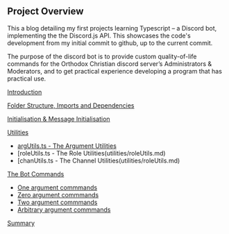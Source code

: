 ## Project Overview

This a blog detailing my first projects learning Typescript – a Discord bot, implementing the the Discord.js API. This showcases the code's development from my initial commit to github, up to the current commit. 

The purpose of the discord bot is to provide custom quality-of-life commands for the Orthodox Christian discord server’s Administrators & Moderators, and to get practical experience developing a program that has practical use.

[Introduction](introduction.md)

[Folder Structure, Imports and Dependencies](importsSection.md)

[Initialisation & Message Initialisation](initialisationAndOnMessage.md)

[Utilities](utilities.md)
- [argUtils.ts - The Argument Utilities](utilities/argUtils.md)
- [roleUtils.ts - The Role Utilities(utilities/roleUtils.md)
- [chanUtils.ts - The Channel Utilities(utilities/roleUtils.md)

[The Bot Commands](botCommands.md)
- [One argument commmands](commandDev/oneArg.md)
- [Zero argument commmands](commandDev/zeroArgs.md)
- [Two argument commmands](commandDev/twoArgs.md)
- [Arbitrary argument commmands](commandDev/arbitraryArgs.md)

[Summary](summary.md)

